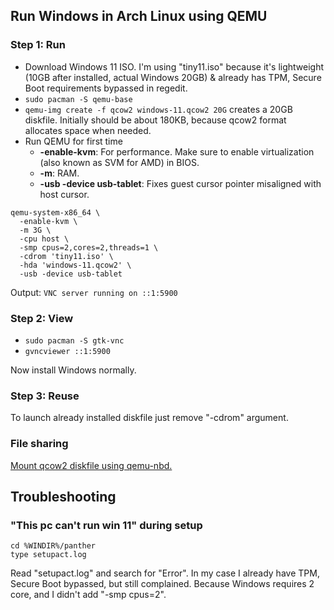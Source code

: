 ## Run Windows in Arch Linux using QEMU

### Step 1: Run

- Download Windows 11 ISO. I'm using "tiny11.iso" because it's lightweight (10GB after installed, actual Windows 20GB) & already has TPM, Secure Boot requirements bypassed in regedit.
- `sudo pacman -S qemu-base`
- `qemu-img create -f qcow2 windows-11.qcow2 20G` creates a 20GB diskfile. Initially should be about 180KB, because qcow2 format allocates space when needed.
- Run QEMU for first time
  - **-enable-kvm**: For performance. Make sure to enable virtualization (also known as SVM for AMD) in BIOS.
  - **-m**: RAM.
  - **-usb -device usb-tablet**: Fixes guest cursor pointer misaligned with host cursor.

```
qemu-system-x86_64 \
  -enable-kvm \
  -m 3G \
  -cpu host \
  -smp cpus=2,cores=2,threads=1 \
  -cdrom 'tiny11.iso' \
  -hda 'windows-11.qcow2' \
  -usb -device usb-tablet
```

Output:
`VNC server running on ::1:5900`

### Step 2: View

- `sudo pacman -S gtk-vnc`
- `gvncviewer ::1:5900`

Now install Windows normally.

### Step 3: Reuse

To launch already installed diskfile just remove "-cdrom" argument.

### File sharing

[Mount qcow2 diskfile using qemu-nbd.](https://wiki.archlinux.org/title/QEMU#Mounting_a_partition_from_a_qcow2_image)

## Troubleshooting

### "This pc can't run win 11" during setup

```
cd %WINDIR%/panther
type setupact.log
```

Read "setupact.log" and search for "Error". In my case I already have TPM, Secure Boot bypassed, but still complained.
Because Windows requires 2 core, and I didn't add "-smp cpus=2".
